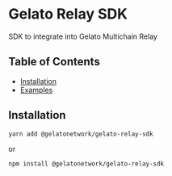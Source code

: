 # Gelato Relay SDK <!-- omit in toc -->

SDK to integrate into Gelato Multichain Relay
<br/>

## Table of Contents <!-- omit in toc -->

- [Installation](#installation)
- [Examples](#examples)

## Installation

```bash
yarn add @gelatonetwork/gelato-relay-sdk
```

or

```bash
npm install @gelatonetwork/gelato-relay-sdk
```
